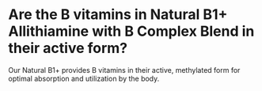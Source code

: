 # Are the B vitamins in Natural B1+ Allithiamine with B Complex Blend in their active form?

Our Natural B1+ provides B vitamins in their active, methylated form for optimal absorption and utilization by the body.
